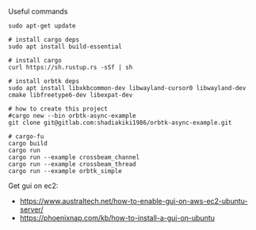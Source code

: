 Useful commands

```
sudo apt-get update

# install cargo deps
sudo apt install build-essential

# install cargo
curl https://sh.rustup.rs -sSf | sh

# install orbtk deps
sudo apt install libxkbcommon-dev libwayland-cursor0 libwayland-dev cmake libfreetype6-dev libexpat-dev

# how to create this project
#cargo new --bin orbtk-async-example
git clone git@gitlab.com:shadiakiki1986/orbtk-async-example.git

# cargo-fu
cargo build
cargo run
cargo run --example crossbeam_channel
cargo run --example crossbeam_thread
cargo run --example orbtk_simple
```

Get gui on ec2:
- https://www.australtech.net/how-to-enable-gui-on-aws-ec2-ubuntu-server/
- https://phoenixnap.com/kb/how-to-install-a-gui-on-ubuntu
